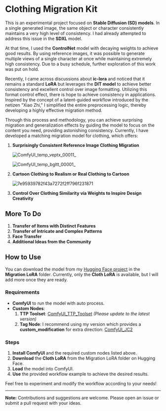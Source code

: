 # Clothing Migration Kit

This is an experimental project focused on **Stable Diffusion (SD) models**. In a single generated image, the same object or character consistently maintains a very high level of consistency. I had already attempted to address this issue in the **SDXL** model.

At that time, I used the **ControlNet** model with decaying weights to achieve good results. By using reference images, it was possible to generate multiple views of a single character at once while maintaining extremely high consistency. Due to a busy schedule, further exploration of this work was put on hold.

Recently, I came across discussions about **ic-lora** and noticed that it remains a standard **LoRA** but leverages the **DIT model** to achieve better consistency and excellent control over image formatting. Utilizing this format control effect, there is hope to achieve consistency in applications. Inspired by the concept of a latent-guided workflow introduced by the netizen "Xiao Zhi," I simplified the entire preprocessing logic, thereby developing a highly effective migration method.

Through this process and methodology, you can achieve surprising migration and generalization effects by guiding the model to focus on the content you need, providing astonishing consistency. Currently, I have developed a matching migration model for clothing, which offers:

1. **Surprisingly Consistent Reference Image Clothing Migration**
   
   ![ComfyUI_temp_veptx_00011_](https://github.com/user-attachments/assets/9612cf8a-858d-4684-819e-7b97981d993c)
   
   ![ComfyUI_temp_bgltt_00001_](https://github.com/user-attachments/assets/0109061b-a8d4-4609-8b37-d14ec73049e2)

2. **Cartoon Clothing to Realism or Real Clothing to Cartoon**
   
   ![7e95939782f43a7272f2ff796f231871](https://github.com/user-attachments/assets/008c06c9-aa77-44aa-bee3-92b45141d54d)

3. **Control Over Clothing Similarity via Weights to Inspire Design Creativity**

## More To Do

1. **Transfer of Items with Distinct Features**
2. **Transfer of Intricate and Complex Patterns**
3. **Face Transfer**
4. **Additional Ideas from the Community**

## How to Use

You can download the model from my [Hugging Face project](https://huggingface.co/TTPlanet/Migration_Lora_flux/tree/main) in the **Migration LoRA** folder. Currently, only the **Cloth LoRA** is available, but I will add more once they are ready.

### Requirements

- **ComfyUI** to run the model with auto process.
- **Custom Nodes**:
  1. **TTP Toolset**: [ComfyUI_TTP_Toolset](https://github.com/TTPlanetPig/Comfyui_TTP_Toolset) *(Please update to the latest version)*
  2. **Tag Node**: I recommend using my version which provides a **custom_modification** for extra direction: [ComfyUI_JC2](https://github.com/TTPlanetPig/Comfyui_JC2)

### Steps

1. **Install ComfyUI** and the required custom nodes listed above.
2. **Download** the **Cloth LoRA** from the Migration LoRA folder on Hugging Face.
3. **Load** the model into ComfyUI.
4. **Use** the provided workflow example to achieve the desired results.

Feel free to experiment and modify the workflow according to your needs!

---

**Note:** Contributions and suggestions are welcome. Please open an issue or submit a pull request with your ideas.

